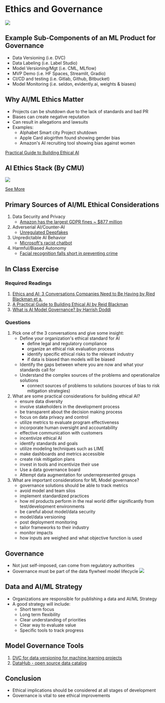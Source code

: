 # Ethics and Governance

![](https://ml-ops.org/img/ml-engineering.jpg)

## Example Sub-Components of an ML Product for Governance
- Data Versioning (i.e. DVC)
- Data Labeling (i.e. Label Studio)
- Model Versioning/Mgt (i.e. CML, MLflow)
- MVP Demo (i.e. HF Spaces, Streamlit, Gradio)
- CI/CD and testing (i.e. Gitlab, Github, Bitbucket)
- Model Monitoring (i.e. seldon, evidently.ai, weights & biases)

## Why AI/ML Ethics Matter
- Projects can be shutdown due to the lack of standards and bad PR
- Biases can create negative reputation
- Can result in allegations and lawsuits
- Examples: 
    - Alphabet Smart city Project shutdown
    - Apple Card alogirthm found showing gender bias
    - Amazon's AI recruiting tool showing bias against women

[Practical Guide to Building Ethical AI](https://hbr.org/2020/10/a-practical-guide-to-building-ethical-ai)

## AI Ethics Stack (By CMU)
![](https://images.squarespace-cdn.com/content/v1/51d98be2e4b05a25fc200cbc/f66e9e6e-d741-4225-bbc5-fda9555fa23c/tay1.png)

[See More](https://ai.cs.cmu.edu/about)

## Primary Sources of AI/ML Ethical Considerations

1. Data Security and Privacy
    - [Amazon has the largest GDPR fines ~ $877 million](https://www.tessian.com/blog/biggest-gdpr-fines-2020/)
2. Adverserial AI/Counter-AI
    - [Unregulated Deepfakes](https://fortune.com/2021/03/05/tom-cruise-deepfake-creator-technology-should-be-regulated/)
3. Unpredictable AI Behavior
    - [Microsoft's racist chatbot](https://www.bbc.com/news/technology-35902104)
4. Harmful/Biased Autonomy
    - [Facial recognition falls short in preventing crime](https://www.nytimes.com/2020/01/12/technology/facial-recognition-police.html)

## In Class Exercise

### Required Readings

1. [Ethics and AI: 3 Conversations Companies Need to Be Having by Ried Blackman et a.](https://hbr.org/2022/03/ethics-and-ai-3-conversations-companies-need-to-be-having)
2. [A Practical Guide to Building Ethical AI by Reid Blackman](https://hbr.org/2020/10/a-practical-guide-to-building-ethical-ai)
3. [What is AI Model Governance? by Harrish Doddi](https://www.forbes.com/sites/forbestechcouncil/2021/08/02/what-is-ai-model-governance/?sh=37d74bca15cd)

### Questions

1. Pick one of the 3 conversations and give some insight:
    - Define your organization's ethical standard for AI
        - define legal and regulatory compliance
        - organize an ethical risk evaluation process
        - identify specific ethical risks to the relevant industry
        - if data is biased than models will be biased
    - Identify the gaps between where you are now and what your standards call for
    - Understand the complex sources of the problems and operationalize solutions
        - connect sources of problems to solutions (sources of bias to risk mitigation strategies)
2. What are some practical considerations for building ethical AI?
    - ensure data diversity
    - involve stakeholders in the development process
    - be transparent about the decision making process
    - focus on data privacy and control
    - utilize metrics to evaluate program effectiveness
    - incorporate human oversight and accountability
    - effective communication with customers
    - incentivize ethical AI
    - identify standards and goals
    - utilize modeling techniques such as LIME
    - make dashboards and metrics accessible
    - create risk mitigation plans
    - invest in tools and incentivize their use
    - Use a data governance board
    - Attempt data augmentation for underrepresented groups
3. What are important considerations for ML Model governance?
    - governance solutions should be able to track metrics
    - avoid model and team silos 
    - implement standardized practices
    - how ml products perform in the real world differ significantly from test/development environments
    - be careful about model/data security
    - model/data versioning
    - post deployment monitoring
    - tailor frameworks to their industry
    - monitor impacts
    - how inputs are weighed and what objective function is used

## Governance
- Not just self-imposed, can come from regulatory authorities
- Governance must be part of the data flywheel model lifecycle
![](https://cdn-images-1.medium.com/max/800/1*GY_sWM8SfZdp023IPJ1LXQ.png)

## Data and AI/ML Strategy

- Organizations are responsible for publishing a data and AI/ML Strategy
- A good strategy will include:
    - Short term focus
    - Long term flexibility
    - Clear understanding of priorities
    - Clear way to evaluate value
    - Specific tools to track progress

## Model Governance Tools

1. [DVC for data versioning for machine learning projects](https://dvc.org/)
2. [DataHub - open source data catalog](https://datahubproject.io/)

## Conclusion
- Ethical implications should be considered at all stages of development
- Governance is vital to see ethical improvements


